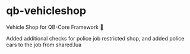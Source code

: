 # qb-vehicleshop
Vehicle Shop for QB-Core Framework :car:

Added additional checks for police job restricted shop, and added police cars to the job from shared.lua
